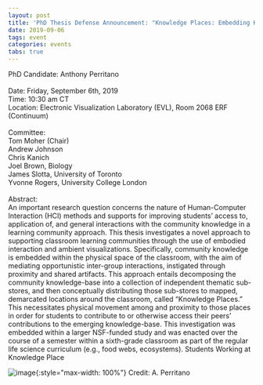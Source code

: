 ```yaml
---
layout: post
title: 'PhD Thesis Defense Announcement: "Knowledge Places: Embedding Knowledge in the Space of the Classroom"'
date: 2019-09-06
tags: event
categories: events
tabs: true
---
```


PhD Candidate: Anthony Perritano<br><br>
Date: Friday, September 6th, 2019<br>
Time: 10:30 am CT<br>
Location: Electronic Visualization Laboratory (EVL), Room 2068 ERF (Continuum)<br><br>
Committee:<br>
Tom Moher (Chair)<br>
Andrew Johnson<br>
Chris Kanich<br>
Joel Brown, Biology<br>
James Slotta, University of Toronto<br>
Yvonne Rogers, University College London<br><br>
Abstract:<br>
An important research question concerns the nature of Human-Computer Interaction (HCI) methods and supports for improving students&rsquo; access to, application of, and general interactions with the community knowledge in a learning community approach. This thesis investigates a novel approach to supporting classroom learning communities through the use of embodied interaction and ambient visualizations. Specifically, community knowledge is embedded within the physical space of the classroom, with the aim of mediating opportunistic inter-group interactions, instigated through proximity and shared artifacts. This approach entails decomposing the community knowledge-base into a collection of independent thematic sub-stores, and then conceptually distributing those sub-stores to mapped, demarcated locations around the classroom, called &ldquo;Knowledge Places.&rdquo;  This necessitates physical movement among and proximity to those places in order for students to contribute to or otherwise access their peers&rsquo; contributions to the emerging knowledge-base. This investigation was embedded within a larger NSF-funded study and was enacted over the course of a semester within a sixth-grade classroom as part of the regular life science curriculum (e.g., food webs, ecosystems).
Students Working at Knowledge Place

![image](https://www.evl.uic.edu/output/originals/students_at_a_knowledge_place_.jpeg-srcw.jpg){:style="max-width: 100%"}
Credit: A. Perritano


